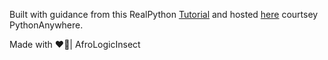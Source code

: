 Built with guidance from this RealPython [Tutorial](https://realpython.com/python-dash/) and hosted [here](http://afrologicinsect.pythonanywhere.com/) courtsey PythonAnywhere.

Made with ❤️‍🔥| AfroLogicInsect